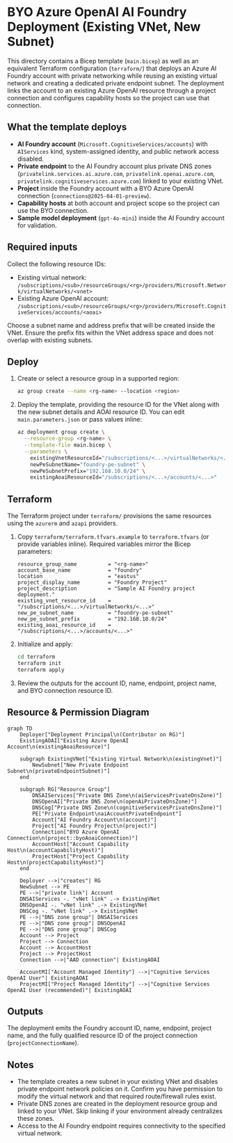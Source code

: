 # BYO Azure OpenAI AI Foundry Deployment (Existing VNet, New Subnet)

This directory contains a Bicep template (`main.bicep`) as well as an equivalent Terraform configuration (`terraform/`) that deploys an Azure AI Foundry account with private networking while reusing an existing virtual network and creating a dedicated private endpoint subnet. The deployment links the account to an existing Azure OpenAI resource through a project connection and configures capability hosts so the project can use that connection.

## What the template deploys
- **AI Foundry account** (`Microsoft.CognitiveServices/accounts`) with `AIServices` kind, system-assigned identity, and public network access disabled.
- **Private endpoint** to the AI Foundry account plus private DNS zones (`privatelink.services.ai.azure.com`, `privatelink.openai.azure.com`, `privatelink.cognitiveservices.azure.com`) linked to your existing VNet.
- **Project** inside the Foundry account with a BYO Azure OpenAI connection (`connections@2025-04-01-preview`).
- **Capability hosts** at both account and project scope so the project can use the BYO connection.
- **Sample model deployment** (`gpt-4o-mini`) inside the AI Foundry account for validation.

## Required inputs
Collect the following resource IDs:
- Existing virtual network: `/subscriptions/<sub>/resourceGroups/<rg>/providers/Microsoft.Network/virtualNetworks/<vnet>`
- Existing Azure OpenAI account: `/subscriptions/<sub>/resourceGroups/<rg>/providers/Microsoft.CognitiveServices/accounts/<aoai>`

Choose a subnet name and address prefix that will be created inside the VNet. Ensure the prefix fits within the VNet address space and does not overlap with existing subnets.

## Deploy
1. Create or select a resource group in a supported region:
   ```bash
   az group create --name <rg-name> --location <region>
   ```
2. Deploy the template, providing the resource ID for the VNet along with the new subnet details and AOAI resource ID. You can edit `main.parameters.json` or pass values inline:
   ```bash
   az deployment group create \
     --resource-group <rg-name> \
     --template-file main.bicep \
     --parameters \
       existingVnetResourceId="/subscriptions/<...>/virtualNetworks/<...>" \
       newPeSubnetName="foundry-pe-subnet" \
       newPeSubnetPrefix="192.168.10.0/24" \
       existingAoaiResourceId="/subscriptions/<...>/accounts/<...>"
   ```

## Terraform
The Terraform project under `terraform/` provisions the same resources using the `azurerm` and `azapi` providers.

1. Copy `terraform/terraform.tfvars.example` to `terraform.tfvars` (or provide variables inline). Required variables mirror the Bicep parameters:
   ```hcl
   resource_group_name          = "<rg-name>"
   account_base_name            = "foundry"
   location                     = "eastus"
   project_display_name         = "Foundry Project"
   project_description          = "Sample AI Foundry project deployment."
   existing_vnet_resource_id    = "/subscriptions/<...>/virtualNetworks/<...>"
   new_pe_subnet_name           = "foundry-pe-subnet"
   new_pe_subnet_prefix         = "192.168.10.0/24"
   existing_aoai_resource_id    = "/subscriptions/<...>/accounts/<...>"
   ```
2. Initialize and apply:
   ```bash
   cd terraform
   terraform init
   terraform apply
   ```
3. Review the outputs for the account ID, name, endpoint, project name, and BYO connection resource ID.

## Resource & Permission Diagram

```mermaid
graph TD
    Deployer["Deployment Principal\n(Contributor on RG)"]
    ExistingAOAI["Existing Azure OpenAI Account\n(existingAoaiResource)"]

    subgraph ExistingVNet["Existing Virtual Network\n(existingVnet)"]
        NewSubnet["New Private Endpoint Subnet\n(privateEndpointSubnet)"]
    end

    subgraph RG["Resource Group"]
        DNSAIServices["Private DNS Zone\n(aiServicesPrivateDnsZone)"]
        DNSOpenAI["Private DNS Zone\n(openAiPrivateDnsZone)"]
        DNSCog["Private DNS Zone\n(cognitiveServicesPrivateDnsZone)"]
        PE["Private Endpoint\naiAccountPrivateEndpoint"]
        Account["AI Foundry Account\n(account)"]
        Project["AI Foundry Project\n(project)"]
        Connection["BYO Azure OpenAI Connection\n(project::byoAoaiConnection)"]
        AccountHost["Account Capability Host\n(accountCapabilityHost)"]
        ProjectHost["Project Capability Host\n(projectCapabilityHost)"]
    end

    Deployer -->|"creates"| RG
    NewSubnet --> PE
    PE -->|"private link"| Account
    DNSAIServices -. "vNet link" .-> ExistingVNet
    DNSOpenAI -. "vNet link" .-> ExistingVNet
    DNSCog -. "vNet link" .-> ExistingVNet
    PE -->|"DNS zone group"| DNSAIServices
    PE -->|"DNS zone group"| DNSOpenAI
    PE -->|"DNS zone group"| DNSCog
    Account --> Project
    Project --> Connection
    Account --> AccountHost
    Project --> ProjectHost
    Connection -->|"AAD connection"| ExistingAOAI

    AccountMI["Account Managed Identity"] -->|"Cognitive Services OpenAI User"| ExistingAOAI
    ProjectMI["Project Managed Identity"] -->|"Cognitive Services OpenAI User (recommended)"| ExistingAOAI
```

## Outputs
The deployment emits the Foundry account ID, name, endpoint, project name, and the fully qualified resource ID of the project connection (`projectConnectionName`).

## Notes
- The template creates a new subnet in your existing VNet and disables private endpoint network policies on it. Confirm you have permission to modify the virtual network and that required route/firewall rules exist.
- Private DNS zones are created in the deployment resource group and linked to your VNet. Skip linking if your environment already centralizes these zones.
- Access to the AI Foundry endpoint requires connectivity to the specified virtual network.
